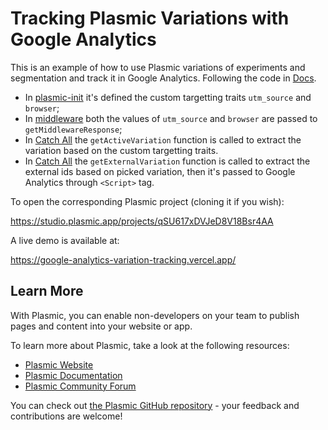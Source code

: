 # Tracking Plasmic Variations with Google Analytics

This is an example of how to use Plasmic variations of experiments and segmentation and track it in Google Analytics. Following the code in [Docs](https://docs.plasmic.app/learn/variations-external-ids/).

- In [plasmic-init](./plasmic-init.ts) it's defined the custom targetting traits `utm_source` and `browser`;
- In [middleware](./middleware.ts) both the values of `utm_source` and `browser` are passed to `getMiddlewareResponse`;
- In [Catch All](./pages/[[...catchall]].tsx) the `getActiveVariation` function is called to extract the variation based on the custom targetting traits.
- In [Catch All](./pages/[[...catchall]].tsx) the `getExternalVariation` function is called to extract the external ids based on picked variation, then it's passed to Google Analytics through `<Script>` tag.

To open the corresponding Plasmic project (cloning it if you wish):

https://studio.plasmic.app/projects/qSU617xDVJeD8V18Bsr4AA

A live demo is available at:

https://google-analytics-variation-tracking.vercel.app/

## Learn More

With Plasmic, you can enable non-developers on your team to publish pages and content into your website or app.

To learn more about Plasmic, take a look at the following resources:

- [Plasmic Website](https://www.plasmic.app/)
- [Plasmic Documentation](https://docs.plasmic.app/learn/)
- [Plasmic Community Forum](https://forum.plasmic.app/)

You can check out [the Plasmic GitHub repository](https://github.com/plasmicapp/plasmic) - your feedback and contributions are welcome!

